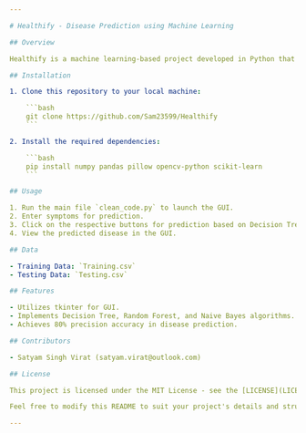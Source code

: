 ```yaml
---

# Healthify - Disease Prediction using Machine Learning

## Overview

Healthify is a machine learning-based project developed in Python that predicts diseases based on patient symptoms. It incorporates Decision Tree, Random Forest, and Naive Bayes algorithms to enhance accuracy, achieving up to 80% precision.

## Installation

1. Clone this repository to your local machine:

    ```bash
    git clone https://github.com/Sam23599/Healthify
    ```

2. Install the required dependencies:

    ```bash
    pip install numpy pandas pillow opencv-python scikit-learn
    ```

## Usage

1. Run the main file `clean_code.py` to launch the GUI.
2. Enter symptoms for prediction.
3. Click on the respective buttons for prediction based on Decision Tree, Random Forest, or Naive Bayes.
4. View the predicted disease in the GUI.

## Data

- Training Data: `Training.csv`
- Testing Data: `Testing.csv`

## Features

- Utilizes tkinter for GUI.
- Implements Decision Tree, Random Forest, and Naive Bayes algorithms.
- Achieves 80% precision accuracy in disease prediction.

## Contributors

- Satyam Singh Virat (satyam.virat@outlook.com)

## License

This project is licensed under the MIT License - see the [LICENSE](LICENSE) file for details.

Feel free to modify this README to suit your project's details and structure. If you have any questions or need further assistance, don't hesitate to reach out.

--- 
```

